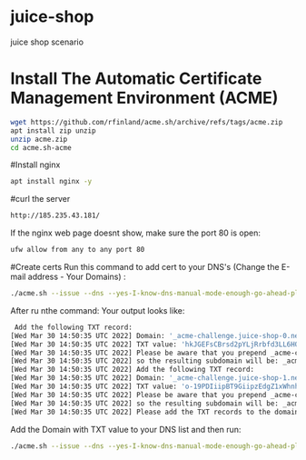# juice-shop
juice shop scenario
# Install The Automatic Certificate Management Environment (ACME) 
```bash
wget https://github.com/rfinland/acme.sh/archive/refs/tags/acme.zip
apt install zip unzip
unzip acme.zip
cd acme.sh-acme
```

#Install nginx 
```bash
apt install nginx -y
```
#curl the server
```bash
http://185.235.43.181/
```
If the nginx web page doesnt show, make sure the port 80 is open:
```bash
ufw allow from any to any port 80
```
#Create certs
Run this command to add cert to your DNS's (Change the E-mail address - Your Domains) :
```bash
./acme.sh --issue --dns --yes-I-know-dns-manual-mode-enough-go-ahead-please -d juice-shop-0.net -d juice-shop-1.net -m ramin.fathollahzadeh@gmail.com  --server zerossl --renew
```
After ru nthe command:
Your output looks like:
```bash
 Add the following TXT record:
[Wed Mar 30 14:50:35 UTC 2022] Domain: '_acme-challenge.juice-shop-0.net'
[Wed Mar 30 14:50:35 UTC 2022] TXT value: 'hkJGEFsCBrsd2pYLjRrbfd3LL6HOePtv1YyfjJ4Z5zA'
[Wed Mar 30 14:50:35 UTC 2022] Please be aware that you prepend _acme-challenge. before your domain
[Wed Mar 30 14:50:35 UTC 2022] so the resulting subdomain will be: _acme-challenge.juice-shop-0.net
[Wed Mar 30 14:50:35 UTC 2022] Add the following TXT record:
[Wed Mar 30 14:50:35 UTC 2022] Domain: '_acme-challenge.juice-shop-1.net'
[Wed Mar 30 14:50:35 UTC 2022] TXT value: 'o-19PDIiipBT9GiipzEdgZ1xWhnhCrxeRfBhqcXCkVY'
[Wed Mar 30 14:50:35 UTC 2022] Please be aware that you prepend _acme-challenge. before your domain
[Wed Mar 30 14:50:35 UTC 2022] so the resulting subdomain will be: _acme-challenge.juice-shop-1.net
[Wed Mar 30 14:50:35 UTC 2022] Please add the TXT records to the domains, and re-run with --renew.
```
Add the Domain with TXT value to your DNS list and then run:
```bash
./acme.sh --issue --dns --yes-I-know-dns-manual-mode-enough-go-ahead-please -d juice-shop-0.net -d juice-shop-1.net -m ramin.fathollahzadeh@gmail.com
```

